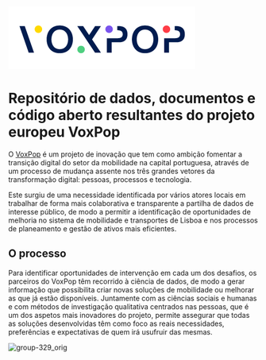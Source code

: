 ![voxpop-thumbnail-180x60px-01](docs/voxpop_logo.png)

# Repositório de dados, documentos e código aberto resultantes do projeto europeu VoxPop

O [VoxPop](https://www.voxpoplisboa.pt/) é um projeto de inovação que tem como ambição fomentar a transição digital do setor da mobilidade na capital portuguesa, através de um processo de mudança assente nos três grandes vetores da transformação digital: pessoas, processos e tecnologia. 

Este surgiu de uma necessidade identificada por vários atores locais em trabalhar de forma mais colaborativa e transparente a partilha de dados de interesse público, de modo a permitir a identificação de oportunidades de melhoria no sistema de mobilidade e transportes de Lisboa e nos processos de planeamento e gestão de ativos mais eficientes.

## O processo
Para identificar oportunidades de intervenção em cada um dos desafios, os parceiros do VoxPop têm recorrido à ciência de dados, de modo a gerar informação que possibilita criar novas soluções de mobilidade ou melhorar as que já estão disponíveis. Juntamente com as ciências sociais e humanas e com métodos de investigação qualitativa centrados nas pessoas, que é um dos aspetos mais inovadores do projeto, permite assegurar que todas as soluções desenvolvidas têm como foco as reais necessidades, preferências e expectativas de quem irá usufruir das mesmas.

![group-329_orig](https://github.com/emel-mobilidade/VoxPop/assets/141622427/92b85a26-8d30-4dcd-b654-cb7ceb3d4b40)
